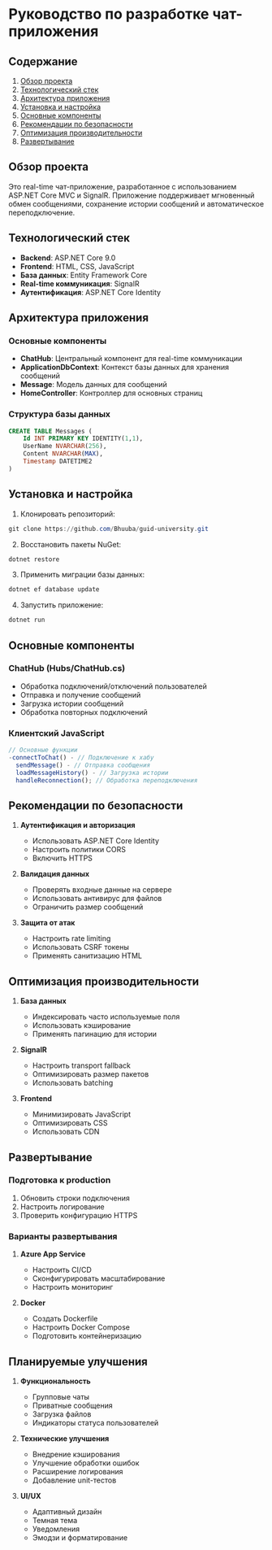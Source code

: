 # Руководство по разработке чат-приложения

## Содержание

1. [Обзор проекта](#обзор-проекта)
2. [Технологический стек](#технологический-стек)
3. [Архитектура приложения](#архитектура-приложения)
4. [Установка и настройка](#установка-и-настройка)
5. [Основные компоненты](#основные-компоненты)
6. [Рекомендации по безопасности](#рекомендации-по-безопасности)
7. [Оптимизация производительности](#оптимизация-производительности)
8. [Развертывание](#развертывание)

## Обзор проекта

Это real-time чат-приложение, разработанное с использованием ASP.NET Core MVC и SignalR. Приложение поддерживает мгновенный обмен сообщениями, сохранение истории сообщений и автоматическое переподключение.

## Технологический стек

- **Backend**: ASP.NET Core 9.0
- **Frontend**: HTML, CSS, JavaScript
- **База данных**: Entity Framework Core
- **Real-time коммуникация**: SignalR
- **Аутентификация**: ASP.NET Core Identity

## Архитектура приложения

### Основные компоненты

- **ChatHub**: Центральный компонент для real-time коммуникации
- **ApplicationDbContext**: Контекст базы данных для хранения сообщений
- **Message**: Модель данных для сообщений
- **HomeController**: Контроллер для основных страниц

### Структура базы данных

```sql
CREATE TABLE Messages (
    Id INT PRIMARY KEY IDENTITY(1,1),
    UserName NVARCHAR(256),
    Content NVARCHAR(MAX),
    Timestamp DATETIME2
)
```

## Установка и настройка

1. Клонировать репозиторий:

```powershell
git clone https://github.com/Bhuuba/guid-university.git
```

2. Восстановить пакеты NuGet:

```powershell
dotnet restore
```

3. Применить миграции базы данных:

```powershell
dotnet ef database update
```

4. Запустить приложение:

```powershell
dotnet run
```

## Основные компоненты

### ChatHub (Hubs/ChatHub.cs)

- Обработка подключений/отключений пользователей
- Отправка и получение сообщений
- Загрузка истории сообщений
- Обработка повторных подключений

### Клиентский JavaScript

```javascript
// Основные функции
-connectToChat() - // Подключение к хабу
  sendMessage() - // Отправка сообщения
  loadMessageHistory() - // Загрузка истории
  handleReconnection(); // Обработка переподключения
```

## Рекомендации по безопасности

1. **Аутентификация и авторизация**

   - Использовать ASP.NET Core Identity
   - Настроить политики CORS
   - Включить HTTPS

2. **Валидация данных**

   - Проверять входные данные на сервере
   - Использовать антивирус для файлов
   - Ограничить размер сообщений

3. **Защита от атак**
   - Настроить rate limiting
   - Использовать CSRF токены
   - Применять санитизацию HTML

## Оптимизация производительности

1. **База данных**

   - Индексировать часто используемые поля
   - Использовать кэширование
   - Применять пагинацию для истории

2. **SignalR**

   - Настроить transport fallback
   - Оптимизировать размер пакетов
   - Использовать batching

3. **Frontend**
   - Минимизировать JavaScript
   - Оптимизировать CSS
   - Использовать CDN

## Развертывание

### Подготовка к production

1. Обновить строки подключения
2. Настроить логирование
3. Проверить конфигурацию HTTPS

### Варианты развертывания

1. **Azure App Service**

   - Настроить CI/CD
   - Сконфигурировать масштабирование
   - Настроить мониторинг

2. **Docker**
   - Создать Dockerfile
   - Настроить Docker Compose
   - Подготовить контейнеризацию

## Планируемые улучшения

1. **Функциональность**

   - Групповые чаты
   - Приватные сообщения
   - Загрузка файлов
   - Индикаторы статуса пользователей

2. **Технические улучшения**

   - Внедрение кэширования
   - Улучшение обработки ошибок
   - Расширение логирования
   - Добавление unit-тестов

3. **UI/UX**
   - Адаптивный дизайн
   - Темная тема
   - Уведомления
   - Эмодзи и форматирование
